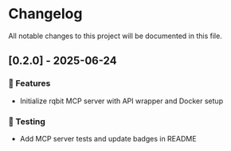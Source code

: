 # Changelog

All notable changes to this project will be documented in this file.

## [0.2.0] - 2025-06-24

### 🚀 Features

- Initialize rqbit MCP server with API wrapper and Docker setup

### 🧪 Testing

- Add MCP server tests and update badges in README

<!-- generated by git-cliff -->
